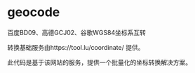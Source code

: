 # geocode
百度BD09、高德GCJ02、谷歌WGS84坐标系互转

转换基础服务由https://tool.lu/coordinate/ 提供。

此代码是基于该网站的服务，提供一个批量化的坐标转换解决方案。
